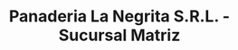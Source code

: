 ---
title: "Panaderia La Negrita S.R.L. - Sucursal Matriz"
url: /asuncion/panaderia-la-negrita-s-r-l-sucursal-matriz/
shop: Bäckerei
---